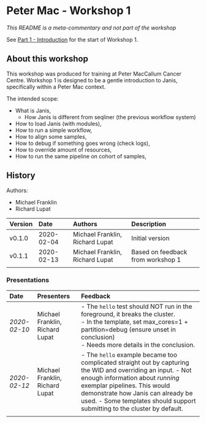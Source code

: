 # Peter Mac - Workshop 1

_This README is a meta-commentary and not part of the workshop_

See [Part 1 - Introduction](1-intro.md) for the start of Workshop 1.

## About this workshop

This workshop was produced for training at Peter MacCallum Cancer Centre. Workshop 1 is designed to be a gentle introduction to Janis, specifically within a Peter Mac context.

The intended scope:

- What is Janis, 
    - How Janis is different from seqliner (the previous workflow system)
- How to load Janis (with modules),
- How to run a simple workflow,
- How to align some samples,
- How to debug if something goes wrong (check logs),
- How to override amount of resources,
- How to run the same pipeline on cohort of samples,


## History

Authors:

- Michael Franklin
- Richard Lupat


| Version 	|    Date    	|      Authors     	                | Description     	|
|:---------	|:----------	|:--------------------------------	|:-----------------	|
| v0.1.0  	| 2020-02-04 	| Michael Franklin, Richard Lupat 	| Initial version 	|
| v0.1.1  	| 2020-02-13 	| Michael Franklin, Richard Lupat 	| Based on feedback from workshop 1 	|
|         	|            	|                                 	|                 	|


### Presentations

| Date   	    |      Presenters     	            |  Feedback |
|:-----------	|:--------------------------------	| :---- |
| _2020-02-10_ 	| Michael Franklin, Richard Lupat 	| - The `hello` test should NOT run in the foreground, it breaks the cluster.<br />- In the template, set max_cores=1 + partition=debug (ensure unset in conclusion)<br />- Needs more details in the conclusion.|
| _2020-02-12_ 	| Michael Franklin, Richard Lupat 	| - The `hello` example became too complicated straight out by capturing the WID and overriding an input. - Not enough information about _running_ exemplar pipelines. This would demonstrate how Janis can already be used. - Some templates should support submitting to the cluster by default. |
|         	    |                  	                | |